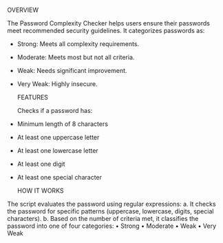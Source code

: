 OVERVIEW

The Password Complexity Checker helps users ensure their passwords meet recommended security guidelines. It categorizes passwords as:
     
 - Strong: Meets all complexity requirements. 
 - Moderate: Meets most but not all criteria.
 - Weak: Needs significant improvement.
 - Very Weak: Highly insecure.

   FEATURES

   Checks if a password has:
- Minimum length of 8 characters
- At least one uppercase letter
- At least one lowercase letter
- At least one digit
- At least one special character

  HOW IT WORKS

The script evaluates the password using regular expressions:
a. It checks the password for specific patterns (uppercase, lowercase, digits, special characters).
b. Based on the number of criteria met, it classifies the password into one of four categories:
	•	Strong
	•	Moderate
	•	Weak
	•	Very Weak



